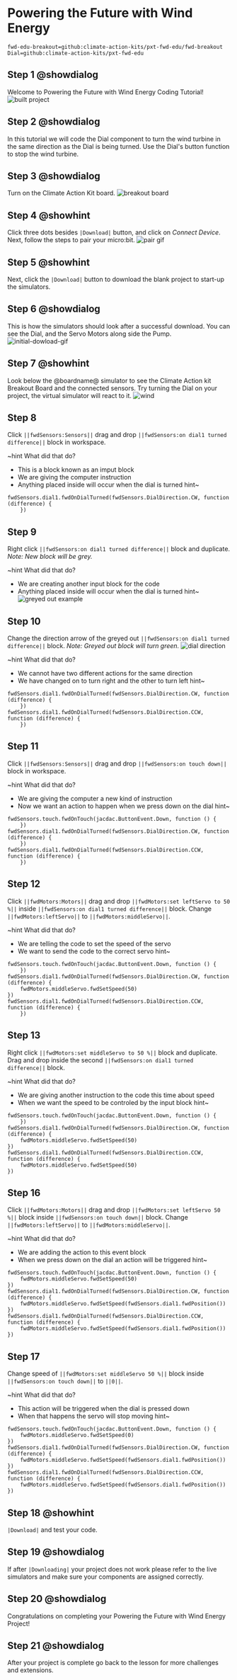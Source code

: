 # Powering the Future with Wind Energy
```package
fwd-edu-breakout=github:climate-action-kits/pxt-fwd-edu/fwd-breakout
Dial=github:climate-action-kits/pxt-fwd-edu
```

## Step 1 @showdialog
Welcome to Powering the Future with Wind Energy Coding Tutorial!
![built project](https://climate-action-kits.github.io/pxt-fwd-edu/tutorial-assets/project-windturbine-200.png)

## Step 2 @showdialog
In this tutorial we will code the Dial component to turn the wind turbine in the same direction as the Dial is being turned.
Use the Dial's button function to stop the wind turbine.

## Step 3 @showdialog
Turn on the Climate Action Kit board.
![breakout board](https://climate-action-kits.github.io/pxt-fwd-edu/tutorial-assets/breakout-turn-on.png)

## Step 4 @showhint
Click three dots besides ``|Download|`` button, and click on _Connect Device_.
Next, follow the steps to pair your micro:bit.
![pair gif](https://climate-action-kits.github.io/pxt-fwd-edu/tutorial-assets/pairmicrobit-280x203.gif)

## Step 5 @showhint
Next, click the ``|Download|`` button to download the blank project to start-up the simulators.

## Step 6 @showdialog
This is how the simulators should look after a successful download. You can see the Dial, and the Servo Motors along side the Pump.
![initial-dowload-gif](https://climate-action-kits.github.io/pxt-fwd-edu/tutorial-assets/initial-download.gif)

## Step 7 @showhint
Look below the @boardname@ simulator to see the Climate Action kit Breakout Board and the connected sensors.
Try turning the Dial on your project, the virtual  simulator will react to it.
![wind](https://climate-action-kits.github.io/pxt-fwd-edu/tutorial-assets/simulator-6-Dial.gif)

## Step 8
Click ``||fwdSensors:Sensors||`` drag and drop
``||fwdSensors:on dial1 turned difference||`` block in workspace.

~hint What did that do?
- This is a block known as an imput block
- We are giving the computer instruction 
- Anything placed inside will occur when the dial is turned
hint~ 

```blocks
fwdSensors.dial1.fwdOnDialTurned(fwdSensors.DialDirection.CW, function (difference) {
    })
```

## Step 9
Right click ``||fwdSensors:on dial1 turned difference||`` block and duplicate. _Note: New block will be grey._

~hint What did that do?
- We are creating another input block for the code
- Anything placed inside will occur when the dial is turned
hint~ 
![greyed out example](https://climate-action-kits.github.io/pxt-fwd-edu/tutorial-assets/dial-greyed-out-demo.png)

## Step 10
Change the direction arrow of the greyed out ``||fwdSensors:on dial1 turned difference||`` block. _Note: Greyed out block will turn green._
![dial direction](https://climate-action-kits.github.io/pxt-fwd-edu/tutorial-assets/dial-direction-switch.gif)

~hint What did that do?
- We cannot have two different actions for the same direction
- We have changed on to turn right and the other to turn left
hint~ 

```blocks
fwdSensors.dial1.fwdOnDialTurned(fwdSensors.DialDirection.CW, function (difference) {
    })
fwdSensors.dial1.fwdOnDialTurned(fwdSensors.DialDirection.CCW, function (difference) {
    })
```

## Step 11
Click ``||fwdSensors:Sensors||`` drag and drop
``||fwdSensors:on touch down||`` block in workspace.

~hint What did that do?
- We are giving the computer a new kind of instruction
- Now we want an action to happen when we press down on the dial
hint~ 

```blocks
fwdSensors.touch.fwdOnTouch(jacdac.ButtonEvent.Down, function () {
    })
fwdSensors.dial1.fwdOnDialTurned(fwdSensors.DialDirection.CW, function (difference) {
    })
fwdSensors.dial1.fwdOnDialTurned(fwdSensors.DialDirection.CCW, function (difference) {
    })
```

## Step 12
Click ``||fwdMotors:Motors||`` drag and drop
``||fwdMotors:set leftServo to 50 %||`` inside
``||fwdSensors:on dial1 turned difference||`` block.
Change ``||fwdMotors:leftServo||`` to ``||fwdMotors:middleServo||``.

~hint What did that do?
- We are telling the code to set the speed of the servo
- We want to send the code to the correct servo
hint~  

```blocks
fwdSensors.touch.fwdOnTouch(jacdac.ButtonEvent.Down, function () {
    })
fwdSensors.dial1.fwdOnDialTurned(fwdSensors.DialDirection.CW, function (difference) {
    fwdMotors.middleServo.fwdSetSpeed(50)
})
fwdSensors.dial1.fwdOnDialTurned(fwdSensors.DialDirection.CCW, function (difference) {
    })
```

## Step 13
Right click ``||fwdMotors:set middleServo to 50 %||`` block and duplicate.
Drag and drop inside the second ``||fwdSensors:on dial1 turned difference||`` block.

~hint What did that do?
- We are giving another instruction to the code this time about speed
- When we want the speed to be controled by the input block
hint~ 

```blocks
fwdSensors.touch.fwdOnTouch(jacdac.ButtonEvent.Down, function () {
    })
fwdSensors.dial1.fwdOnDialTurned(fwdSensors.DialDirection.CW, function (difference) {
    fwdMotors.middleServo.fwdSetSpeed(50)
})
fwdSensors.dial1.fwdOnDialTurned(fwdSensors.DialDirection.CCW, function (difference) {
    fwdMotors.middleServo.fwdSetSpeed(50)
})
```

## Step 16
Click ``||fwdMotors:Motors||`` drag and drop ``||fwdMotors:set leftServo 50 %||`` block inside ``||fwdSensors:on touch down||`` block. Change ``||fwdMotors:leftServo||`` to ``||fwdMotors:middleServo||``.

~hint What did that do?
- We are adding the action to this event block
- When we press down on the dial an action will be triggered
hint~
```blocks
fwdSensors.touch.fwdOnTouch(jacdac.ButtonEvent.Down, function () {
    fwdMotors.middleServo.fwdSetSpeed(50)
})
fwdSensors.dial1.fwdOnDialTurned(fwdSensors.DialDirection.CW, function (difference) {
    fwdMotors.middleServo.fwdSetSpeed(fwdSensors.dial1.fwdPosition())
})
fwdSensors.dial1.fwdOnDialTurned(fwdSensors.DialDirection.CCW, function (difference) {
    fwdMotors.middleServo.fwdSetSpeed(fwdSensors.dial1.fwdPosition())
})
```

## Step 17
Change speed of ``||fwdMotors:set middleServo 50 %||`` block inside ``||fwdSensors:on touch down||``
to ``||0||``.

~hint What did that do?
- This action will be triggered when the dial is pressed down
- When that happens the servo will stop moving
hint~ 

```blocks
fwdSensors.touch.fwdOnTouch(jacdac.ButtonEvent.Down, function () {
    fwdMotors.middleServo.fwdSetSpeed(0)
})
fwdSensors.dial1.fwdOnDialTurned(fwdSensors.DialDirection.CW, function (difference) {
    fwdMotors.middleServo.fwdSetSpeed(fwdSensors.dial1.fwdPosition())
})
fwdSensors.dial1.fwdOnDialTurned(fwdSensors.DialDirection.CCW, function (difference) {
    fwdMotors.middleServo.fwdSetSpeed(fwdSensors.dial1.fwdPosition())
})
```

## Step 18 @showhint
``|Download|`` and test your code. 

## Step 19 @showdialog
If after ``|Downloading|`` your project does not work please refer to the
live simulators and make sure your components are assigned correctly.


## Step 20 @showdialog
Congratulations on completing your Powering the Future with Wind Energy Project!

## Step 21 @showdialog
After your project is complete go back to the lesson for more challenges and extensions.
